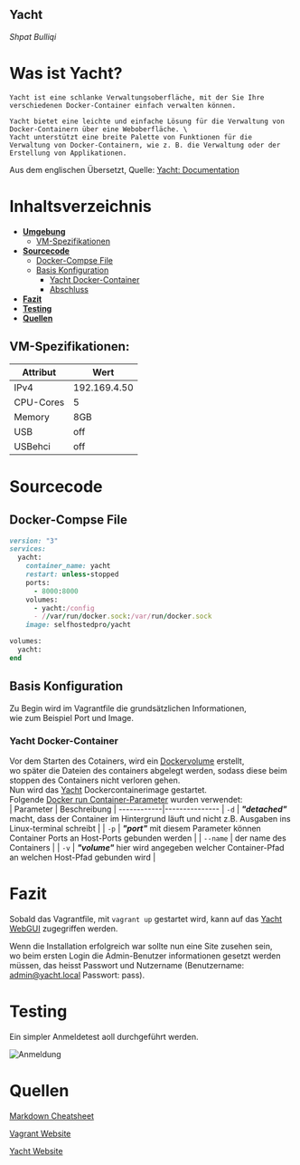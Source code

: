 ## Yacht
*Shpat Bulliqi*

# Was ist Yacht?
    Yacht ist eine schlanke Verwaltungsoberfläche, mit der Sie Ihre verschiedenen Docker-Container einfach verwalten können.

    Yacht bietet eine leichte und einfache Lösung für die Verwaltung von Docker-Containern über eine Weboberfläche. \
    Yacht unterstützt eine breite Palette von Funktionen für die Verwaltung von Docker-Containern, wie z. B. die Verwaltung oder der Erstellung von Applikationen.

Aus dem englischen Übersetzt, Quelle: [Yacht: Documentation](https://yacht.sh/docs/)

# Inhaltsverzeichnis
- **[Umgebung](#Umgebung)**
  - [VM-Spezifikationen](#vm-spezifikationen)
- **[Sourcecode](#Sourcecode)**
  - [Docker-Compse File](#docker-compse-file)
  - [Basis Konfiguration](#basis-konfiguration)
    - [Yacht Docker-Container](#yacht-docker-container)
    - [Abschluss](#abschluss)
- **[Fazit](#Fazit)**
- **[Testing](#Testing)**
- **[Quellen](#Quellen)**

  
## VM-Spezifikationen:

| **Attribut** | **Wert** |
-------|---------------
| IPv4 | 192.169.4.50 |
| CPU-Cores | 5 |
| Memory | 8GB |
| USB | off |
| USBehci | off |

# Sourcecode

## Docker-Compse File

```ruby
version: "3"
services: 
  yacht:
    container_name: yacht
    restart: unless-stopped
    ports:
      - 8000:8000
    volumes:
      - yacht:/config
      - //var/run/docker.sock:/var/run/docker.sock
    image: selfhostedpro/yacht

volumes:
  yacht:
end
```

## Basis Konfiguration

Zu Begin wird im Vagrantfile die grundsätzlichen Informationen, \
wie zum Beispiel Port und Image.

### Yacht Docker-Container
Vor dem Starten des Cotainers, wird ein [Dockervolume](https://yacht.sh/docs/Installation/Install) erstellt, \
wo später die Dateien des containers abgelegt werden, sodass diese beim stoppen des Containers nicht verloren gehen. \
Nun wird das [Yacht](https://yacht.sh/docs/Installation/Install) Dockercontainerimage gestartet. \
Folgende [Docker run Container-Parameter](https://yacht.sh/docs/Installation/Install) wurden verwendet: \
| Parameter | Beschreibung |
------------|---------------
| `-d` | **_"detached"_** macht, dass der Container im Hintergrund läuft und nicht z.B. Ausgaben ins Linux-terminal schreibt |
| `-p` | **_"port"_** mit diesem Parameter können Container Ports an Host-Ports gebunden werden |
| `--name` | der name des Containers |
| `-v` | **_"volume"_** hier wird angegeben welcher Container-Pfad an welchen Host-Pfad gebunden wird |

# Fazit
Sobald das Vagrantfile, mit `vagrant up` gestartet wird, kann auf das [Yacht WebGUI](http://localhost:8000/#/) zugegriffen werden.

Wenn die Installation erfolgreich war sollte nun eine Site zusehen sein, \
wo beim ersten Login die Admin-Benutzer informationen gesetzt werden müssen, das heisst Passwort und Nutzername (Benutzername: admin@yacht.local Passwort: pass).

# Testing
Ein simpler Anmeldetest aoll durchgeführt werden.

![Anmeldung](C:\Users\Shpat\Downloads) 

# Quellen
[Markdown Cheatsheet](https://github.com/adam-p/markdown-here/wiki/Markdown-Cheatsheet)

[Vagrant Website](https://www.vagrantup.com/)

[Yacht Website](https://yacht.sh/docs//)
